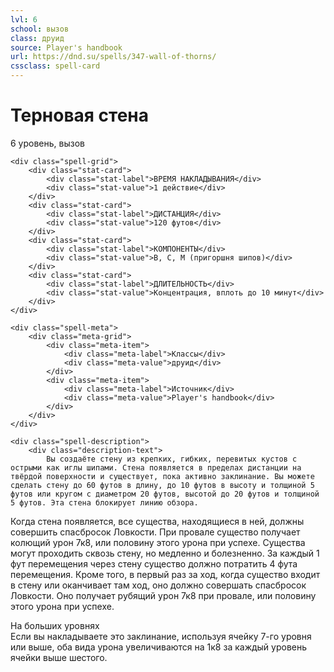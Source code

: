 ```yaml
---
lvl: 6
school: вызов
class: друид
source: Player's handbook
url: https://dnd.su/spells/347-wall-of-thorns/
cssclass: spell-card
---
```


<div class="spell-container">
    <div class="spell-header">
        <h1 class="spell-name">Терновая стена</h1>
        <div class="spell-level">6 уровень, вызов</div>
    </div>
    
    <div class="spell-grid">
        <div class="stat-card">
            <div class="stat-label">ВРЕМЯ НАКЛАДЫВАНИЯ</div>
            <div class="stat-value">1 действие</div>
        </div>
        <div class="stat-card">
            <div class="stat-label">ДИСТАНЦИЯ</div>
            <div class="stat-value">120 футов</div>
        </div>
        <div class="stat-card">
            <div class="stat-label">КОМПОНЕНТЫ</div>
            <div class="stat-value">В, С, М (пригоршня шипов)</div>
        </div>
        <div class="stat-card">
            <div class="stat-label">ДЛИТЕЛЬНОСТЬ</div>
            <div class="stat-value">Концентрация, вплоть до 10 минут</div>
        </div>
    </div>
    
    <div class="spell-meta">
        <div class="meta-grid">
            <div class="meta-item">
                <div class="meta-label">Классы</div>
                <div class="meta-value">друид</div>
            </div>
            <div class="meta-item">
                <div class="meta-label">Источник</div>
                <div class="meta-value">Player's handbook</div>
            </div>
        </div>
    </div>
    
    <div class="spell-description">
        <div class="description-text">
            Вы создаёте стену из крепких, гибких, перевитых кустов с острыми как иглы шипами. Стена появляется в пределах дистанции на твёрдой поверхности и существует, пока активно заклинание. Вы можете сделать стену до 60 футов в длину, до 10 футов в высоту и толщиной 5 футов или кругом с диаметром 20 футов, высотой до 20 футов и толщиной 5 футов. Эта стена блокирует линию обзора.
Когда стена появляется, все существа, находящиеся в ней, должны совершить спасбросок Ловкости. При провале существо получает колющий урон 7к8, или половину этого урона при успехе.
Существа могут проходить сквозь стену, но медленно и болезненно. За каждый 1 фут перемещения через стену существо должно потратить 4 фута перемещения. Кроме того, в первый раз за ход, когда существо входит в стену или оканчивает там ход, оно должно совершать спасбросок Ловкости. Оно получает рубящий урон 7к8 при провале, или половину этого урона при успехе.
        </div>
        <div class="higher-levels">
            <div class="higher-levels-title">На больших уровнях</div>
            <div class="higher-levels-text">
                Если вы накладываете это заклинание, используя ячейку 7-го уровня или выше, оба вида урона увеличиваются на 1к8 за каждый уровень ячейки выше шестого.
            </div>
        </div>
    </div>
</div>